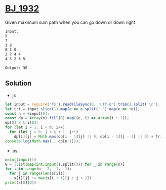 # [BJ_1932](https://acmicpc.net/problem/1932)

Given maximum sum path when you can go down or down right

```txt
Input:
5
7
3 8
8 1 0
2 7 4 4
4 5 2 6 5

Output: 30
```

## Solution

* js

```js
let input = require('fs').readFileSync(0, 'utf-8').trim().split('\n');
let tri = input.slice(1).map(e => e.split(' ').map(e => +e));
const n = +input[0];
const dp = Array(n).fill(0).map((e, i) => Array(i + 1));
dp[0] = tri[0];
for (let i = 1; i < n; i++)
  for (let j = 0; j < i + 1; j++)
    dp[i][j] = Math.max(dp[i - 1][j] || 0, dp[i - 1][j - 1] || 0) + tri[i][j]
console.log(Math.max(...dp[n-1]));
```

* py

```py
n=int(input())
G = [list(map(int,input().split())) for _ in range(n)]
for i in range(n - 2, -1, -1):
  for j in range(len(s[i])):
    s[i][j] += max(s[i + 1][j : j + 2])
print(s[0][0])
```
